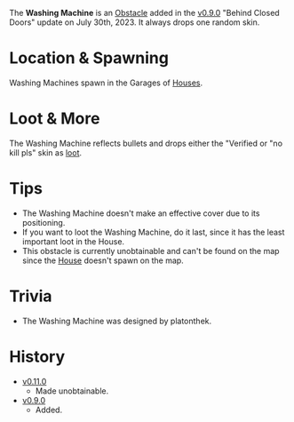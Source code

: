 The **Washing Machine** is an [Obstacle](/obstacles) added in the [v0.9.0](https://github.com/HasangerGames/suroi/releases/tag/v0.9.0) "Behind Closed Doors" update on July 30th, 2023. It always drops one random skin.

# Location & Spawning

Washing Machines spawn in the Garages of [Houses](/buildings/house).

# Loot & More

The Washing Machine reflects bullets and drops either the "Verified or "no kill pls" skin as [loot](/loot#washing_machine).

# Tips

- The Washing Machine doesn't make an effective cover due to its positioning.
- If you want to loot the Washing Machine, do it last, since it has the least important loot in the House.
- This obstacle is currently unobtainable and can't be found on the map since the [House](/buildings/house) doesn't spawn on the map.

# Trivia

- The Washing Machine was designed by platonthek.

# History

- [v0.11.0](https://github.com/HasangerGames/suroi/releases/tag/v0.11.0)
  - Made unobtainable.
- [v0.9.0](https://github.com/HasangerGames/suroi/releases/tag/v0.9.0)
  - Added.
